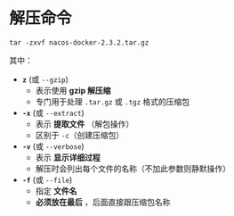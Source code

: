 # 解压命令

```
tar -zxvf nacos-docker-2.3.2.tar.gz
```

其中：

* **`z`** (或 `--gzip`)
  * 表示使用 **gzip 解压缩**
  * 专门用于处理 `.tar.gz` 或 `.tgz` 格式的压缩包
* **`-x`** (或 `--extract`)
  * 表示  **提取文件** （解包操作）
  * 区别于 `-c`（创建压缩包）
* **`-v`** (或 `--verbose`)
  * 表示 **显示详细过程**
  * 解压时会列出每个文件的名称（不加此参数则静默操作）
* **`-f`** (或 `--file`)
  * 指定 **文件名**
  * **必须放在最后** ，后面直接跟压缩包名称
